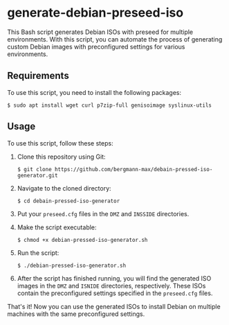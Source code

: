 # generate-debian-preseed-iso

This Bash script generates Debian ISOs with preseed for multiple environments. With this script, you can automate the process of generating custom Debian images with preconfigured settings for various environments.

## Requirements

To use this script, you need to install the following packages:

    $ sudo apt install wget curl p7zip-full genisoimage syslinux-utils

## Usage

To use this script, follow these steps:
1. Clone this repository using Git:

       $ git clone https://github.com/bergmann-max/debain-pressed-iso-generator.git

1.  Navigate to the cloned directory:

        $ cd debain-pressed-iso-generator

1. Put your <code>preseed.cfg</code> files in the <code>DMZ</code> and <code>INSSIDE</code> directories.
1. Make the script executable:

       $ chmod +x debian-pressed-iso-generator.sh

1. Run the script:

       $ ./debian-pressed-iso-generator.sh

1. After the script has finished running, you will find the generated ISO images in the <code>DMZ</code> and <code>ISNIDE</code> directories, respectively. These ISOs contain the preconfigured settings specified in the <code>preseed.cfg</code> files.

That's it! Now you can use the generated ISOs to install Debian on multiple machines with the same preconfigured settings.
